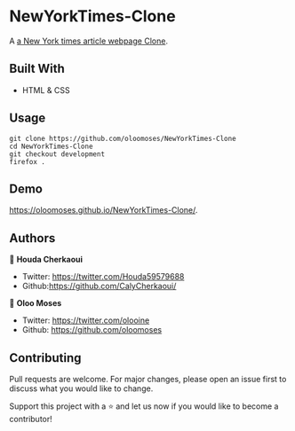 # NewYorkTimes-Clone
A [a New York times article webpage Clone](https://www.nytimes.com/2014/03/18/science/space/detection-of-waves-in-space-buttresses-landmark-theory-of-big-bang.html?_r=0).

## Built With
- HTML & CSS

## Usage
```Git
git clone https://github.com/oloomoses/NewYorkTimes-Clone
cd NewYorkTimes-Clone
git checkout development
firefox .
```

## Demo
https://oloomoses.github.io/NewYorkTimes-Clone/.

## Authors
👩 **Houda Cherkaoui**
- Twitter: https://twitter.com/Houda59579688
- Github:https://github.com/CalyCherkaoui/

👨 **Oloo Moses**
- Twitter: https://twitter.com/olooine
- Github: https://github.com/oloomoses

## Contributing
Pull requests are welcome. For major changes, please open an issue first to discuss what you would like to change.

Support this project with a ⭐️ and let us now if you would like to become a contributor!
